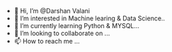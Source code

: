 - 👋 Hi, I’m @Darshan Valani
- 👀 I’m interested in Machine learing & Data Science..
- 🌱 I’m currently learning Python & MYSQL...
- 💞️ I’m looking to collaborate on ...
- 📫 How to reach me ...

<!---
1111898/1111898 is a ✨ special ✨ repository because its `README.md` (this file) appears on your GitHub profile.
You can click the Preview link to take a look at your changes.
--->
